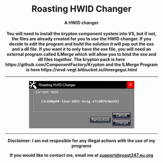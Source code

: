 <h1 align="center">Roasting HWID Changer</h1>
<h4 align="center"> A HWID changer</h4>

<h4 align="center">
You will need to install the krypton component system into VS, but if not, the files are already created for you to use the HWID changer. If you decide to edit the program and build the solution it will pop out the exe and a dll file. If you want it to only have the exe file, you will need an external program called ILMerge which will allow you to bind the exe and dll files together. The krypton pack is here https://github.com/ComponentFactory/Krypton and the ILMerge Program is here https://wvd-vegt.bitbucket.io/ilmergegui.html
  <hr>
<img src="https://raw.githubusercontent.com/roast247/HWID-Changer/main/HWID%20Changer.PNG">
<hr>
Disclaimer: I am not resposible for any illegal actions with the use of my programs
  
  If you would like to contact me, email me at support@roast247.eu.org
</h4>
